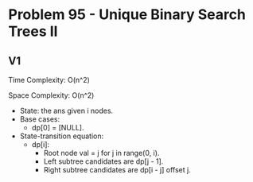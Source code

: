 # Problem 95 - Unique Binary Search Trees II

## V1

Time Complexity: O(n^2)

Space Complexity: O(n^2)

- State: the ans given i nodes.
- Base cases:
    - dp[0] = [NULL].
- State-transition equation:
    - dp[i]:
        - Root node val = j for j in range(0, i).
        - Left subtree candidates are dp[j - 1].
        - Right subtree candidates are dp[i - j] offset j.
